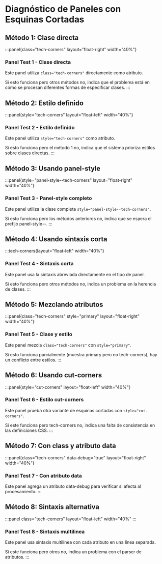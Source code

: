# Diagnóstico de Paneles con Esquinas Cortadas

## Método 1: Clase directa

:::panel{class="tech-corners" layout="float-right" width="40%"}
### Panel Test 1 - Clase directa

Este panel utiliza `class="tech-corners"` directamente como atributo.

Si esto funciona pero otros métodos no, indica que el problema está en cómo se procesan diferentes formas de especificar clases.
:::

## Método 2: Estilo definido

:::panel{style="tech-corners" layout="float-left" width="40%"}
### Panel Test 2 - Estilo definido

Este panel utiliza `style="tech-corners"` como atributo.

Si esto funciona pero el método 1 no, indica que el sistema prioriza estilos sobre clases directas.
:::

<div style="clear:both"></div>

## Método 3: Usando panel-style

:::panel{style="panel-style--tech-corners" layout="float-right" width="40%"}
### Panel Test 3 - Panel-style completo

Este panel utiliza la clase completa `style="panel-style--tech-corners"`.

Si esto funciona pero los métodos anteriores no, indica que se espera el prefijo panel-style--.
:::

## Método 4: Usando sintaxis corta

:::tech-corners{layout="float-left" width="40%"}
### Panel Test 4 - Sintaxis corta

Este panel usa la sintaxis abreviada directamente en el tipo de panel.

Si esto funciona pero otros métodos no, indica un problema en la herencia de clases.
:::

<div style="clear:both"></div>

## Método 5: Mezclando atributos

:::panel{class="tech-corners" style="primary" layout="float-right" width="40%"}
### Panel Test 5 - Clase y estilo

Este panel mezcla `class="tech-corners"` con `style="primary"`.

Si esto funciona parcialmente (muestra primary pero no tech-corners), hay un conflicto entre estilos.
:::

## Método 6: Usando cut-corners

:::panel{style="cut-corners" layout="float-left" width="40%"}
### Panel Test 6 - Estilo cut-corners

Este panel prueba otra variante de esquinas cortadas con `style="cut-corners"`.

Si este funciona pero tech-corners no, indica una falta de consistencia en las definiciones CSS.
:::

<div style="clear:both"></div>

## Método 7: Con class y atributo data

:::panel{class="tech-corners" data-debug="true" layout="float-right" width="40%"}
### Panel Test 7 - Con atributo data

Este panel agrega un atributo data-debug para verificar si afecta al procesamiento.
:::

## Método 8: Sintaxis alternativa

:::panel
class="tech-corners" 
layout="float-left" 
width="40%"
:::
### Panel Test 8 - Sintaxis multilinea

Este panel usa sintaxis multilinea con cada atributo en una línea separada.

Si este funciona pero otros no, indica un problema con el parser de atributos.
::: 